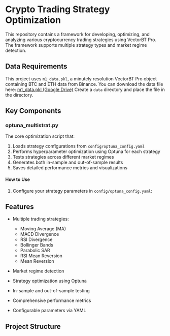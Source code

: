 # Crypto Trading Strategy Optimization

This repository contains a framework for developing, optimizing, and analyzing various cryptocurrency trading strategies using VectorBT Pro. The framework supports multiple strategy types and market regime detection.

## Data Requirements

This project uses `m1_data.pkl`, a minutely resolution VectorBT Pro object containing BTC and ETH data from Binance. You can download the data file here:
[m1_data.pkl (Google Drive)](https://drive.google.com/file/d/13f_MM_drI-8rOHMr8FVYFhwX-cTl-3FO/view?usp=sharing)
Create a `data` directory and place the file in the directory.
## Key Components

### optuna_multistrat.py

The core optimization script that:

1. Loads strategy configurations from `config/optuna_config.yaml`
2. Performs hyperparameter optimization using Optuna for each strategy
3. Tests strategies across different market regimes
4. Generates both in-sample and out-of-sample results
5. Saves detailed performance metrics and visualizations

#### How to Use

1. Configure your strategy parameters in `config/optuna_config.yaml`:

## Features

- Multiple trading strategies:
  - Moving Average (MA)
  - MACD Divergence
  - RSI Divergence
  - Bollinger Bands
  - Parabolic SAR
  - RSI Mean Reversion
  - Mean Reversion

- Market regime detection
- Strategy optimization using Optuna
- In-sample and out-of-sample testing
- Comprehensive performance metrics
- Configurable parameters via YAML

## Project Structure 